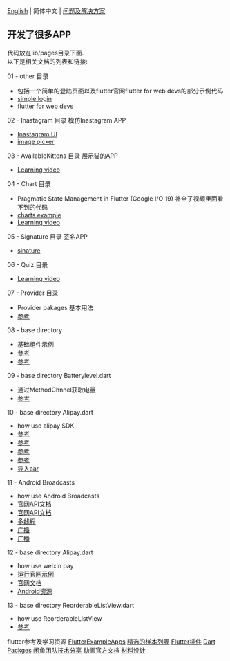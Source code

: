 [English](./README.md) | 简体中文  | [问题及解决方案](./Problems.md)
## 开发了很多APP

代码放在lib/pages目录下面.  
以下是相关文档的列表和链接:  

01 - other 目录
- 包括一个简单的登陆页面以及flutter官网flutter for web devs的部分示例代码
- [simple login](https://github.com/iampawan/FlutterLoginPageBloc)
- [flutter for web devs](https://flutter.dev/docs/get-started/flutter-for/web-devs)

02 - Inastagram 目录 模仿Inastagram APP
- [Inastagram UI](https://github.com/iampawan/Flutter-Instagram-UI-Clone)
- [image picker](https://pub.dev/packages/image_picker)

03 - AvailableKittens 目录 展示猫的APP
- [Learning video](https://www.youtube.com/watch?v=DL0Ix1lnC4w)

04 - Chart 目录 
- Pragmatic State Management in Flutter (Google I/O'19) 补全了视频里面看不到的代码
- [charts example](https://google.github.io/charts/flutter/gallery.html)
- [Learning video](https://www.youtube.com/watch?v=d_m5csmrf7I)

05 - Signature 目录 签名APP 
- [sinature](https://github.com/iampawan/fluttersignatureview)

06 - Quiz 目录 
- [Learning video](https://www.youtube.com/watch?v=jBBl1tYkUnE)

07 - Provider 目录
- Provider pakages 基本用法
- [参考](https://juejin.im/post/5d00a84fe51d455a2f22023f)

08 - base directory
- 基础组件示例
- [参考](https://api.flutter.dev/flutter/material/material-library.html)
- [参考](https://github.com/ibhavikmakwana/FlutterPlayground)

09 - base directory Batterylevel.dart
- 通过MethodChnnel获取电量
- [参考](https://flutter.dev/docs/development/platform-integration/platform-channels)

10 - base directory Alipay.dart
- how use alipay SDK
- [参考](https://docs.open.alipay.com/204/105296/)
- [参考](https://docs.open.alipay.com/204/105051)
- [参考](https://flutter.dev/docs/development/packages-and-plugins/developing-packages)
- [参考](https://github.com/flutter/flutter/issues/16259)
- [导入aar](https://stackoverflow.com/questions/41669038/how-to-build-flutter-project-with-android-aar-file)

11 - Android Broadcasts
- how use Android Broadcasts
- [官网API文档](https://api.flutter.dev/javadoc/index.html?io/flutter/plugin/common/EventChannel.html)
- [官网API文档](https://api.flutter.dev/javadoc/io/flutter/plugin/common/EventChannel.html)
- [多线程](https://www.jianshu.com/p/e39449026f21)
- [广播](https://www.journaldev.com/10356/android-broadcastreceiver-example-tutorial)
- [广播](https://developer.android.com/guide/components/broadcasts#java)

12 - base directory Alipay.dart
- how use weixin pay
- [运行官网示例](https://www.jianshu.com/p/84eac713f007)
- [官网文档](https://pay.weixin.qq.com/wiki/doc/api/app/app.php?chapter=8_5)
- [Android资源](https://open.weixin.qq.com/cgi-bin/showdocument?action=dir_list&t=resource/res_list&verify=1&id=open1419319167&token=&lang=zh_CN5)

13 - base directory ReorderableListView.dart
- how use ReorderableListView
- [参考](https://www.youtube.com/watch?v=i0aRt4mBjkY)

flutter参考及学习资源
[FlutterExampleApps](https://github.com/iampawan/FlutterExampleApps)
[精选的样本列表](https://github.com/flutter/samples/blob/master/INDEX.md)
[Flutter插件](https://github.com/flutter/plugins/tree/master/packages)
[Dart Packges](https://pub.dev/)
[闲鱼团队技术分享](https://www.yuque.com/xytech/flutter/)
[动画官方文档](https://flutter.dev/docs/development/ui/animations)
[材料设计](https://material.io/archive/guidelines/components/)